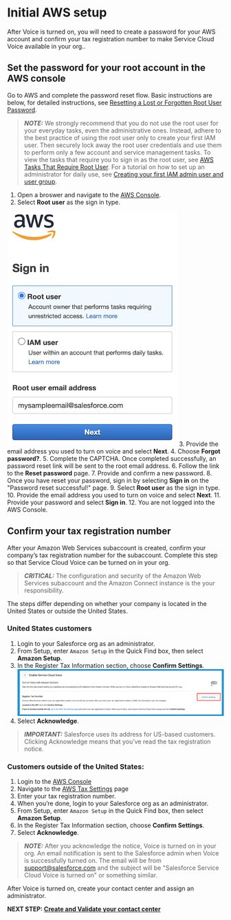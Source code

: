 # Initial AWS setup

After Voice is turned on, you will need to create a password for your AWS account and confirm your tax registration number to make Service Cloud Voice available in your org.. 

## Set the password for your root account in the AWS console
Go to AWS and complete the password reset flow. Basic instructions are below, for detailed instructions, see [Resetting a Lost or Forgotten Root User Password](https://docs.aws.amazon.com/IAM/latest/UserGuide/id_credentials_access-keys_retrieve.html#reset-root-password).

> **_NOTE:_** We strongly recommend that you do not use the root user for your everyday tasks, even the administrative ones. Instead, adhere to the best practice of using the root user only to create your first IAM user. Then securely lock away the root user credentials and use them to perform only a few account and service management tasks. To view the tasks that require you to sign in as the root user, see [AWS Tasks That Require Root User](https://docs.aws.amazon.com/general/latest/gr/aws_tasks-that-require-root.html). For a tutorial on how to set up an administrator for daily use, see [Creating your first IAM admin user and user group](https://docs.aws.amazon.com/IAM/latest/UserGuide/getting-started_create-admin-group.html).

1.  Open a broswer and navigate to the [AWS Console](https://console.aws.amazon.com/).
1.  Select **Root user** as the sign in type.

![Login as Root](/static/01/aws_login.png)
3.  Provide the email address you used to turn on voice and select **Next**.
4.  Choose **Forgot password?**.
5.  Complete the CAPTCHA. Once completed successfully, an password reset link will be sent to the root email address.
6.  Follow the link to the **Reset password** page.
7.  Provide and confirm a new password. 
8.  Once you have reset your password, sign in by selecting **Sign in** on the "Password reset successful!" page.
9.  Select **Root user** as the sign in type.
10.  Provide the email address you used to turn on voice and select **Next**.
11.  Provide your password and select **Sign in**.
12.  You are not logged into the AWS Console.

## Confirm your tax registration number
After your Amazon Web Services subaccount is created, confirm your company’s tax registration number for the subaccount. Complete this step so that Service Cloud Voice can be turned on in your org.

> **_CRITICAL:_** The configuration and security of the Amazon Web Services subaccount and the Amazon Connect instance is the your responsibility.

The steps differ depending on whether your company is located in the United States or outside the United States.

### United States customers
1.  Login to your Salesforce org as an administrator.
1.  From Setup, enter `Amazon Setup` in the Quick Find box, then select **Amazon Setup**.
1.  In the Register Tax Information section, choose **Confirm Settings**. ![Login as Root](/static/01/confirm_tax.png)
1.  Select **Acknowledge**.

> **_IMPORTANT:_** Salesforce uses its address for US-based customers. Clicking Acknowledge means that you’ve read the tax registration notice.

### Customers outside of the United States:

1.  Login to the [AWS Console](https://console.aws.amazon.com/)
1.  Navigate to the [AWS Tax Settings](https://console.aws.amazon.com/billing/home?#/tax) page 
1.  Enter your tax registration number. 
1.  When you’re done, login to your Salesforce org as an administrator.
1.  From Setup, enter `Amazon Setup` in the Quick Find box, then select **Amazon Setup**.
1.  In the Register Tax Information section, choose **Confirm Settings**.
1.  Select **Acknowledge**.

> **_NOTE:_** After you acknowledge the notice, Voice is turned on in your org. An email notification is sent to the Salesforce admin when Voice is successfully turned on. The email will be from support@salesforce.com and the subject will be "Salesforce Service Cloud Voice is turned on" or something similar.

After Voice is turned on, create your contact center and assign an administrator.

**NEXT STEP: [Create and Validate your contact center](prep_06.md)**
